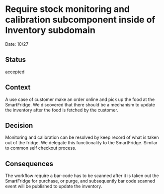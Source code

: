 # Require stock monitoring and calibration subcomponent inside of Inventory subdomain

Date: 10/27

## Status

accepted 

## Context

A use case of customer make an order online and pick up the food at the SmartFridge. We discovered that there should be a mechanism to update the inventory after the food is fetched by the customer. 

## Decision

Monitoring and calibration can be resolved by keep record of what is taken out of the fridge. We delegate this functionality to the SmartFridge. Similar to common self checkout process.

## Consequences

The workflow require a bar-code has to be scanned after it is taken out the SmartFridge for purchase, or purge, and subsequently bar code scanned event will be published to update the inventory.


